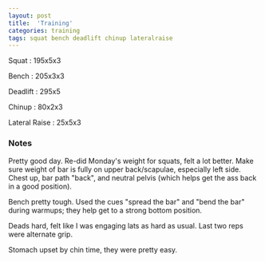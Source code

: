 ```yaml
---
layout: post
title:  'Training'
categories: training
tags: squat bench deadlift chinup lateralraise
---
```


Squat       :   195x5x3

Bench       :   205x3x3

Deadlift    :   295x5

Chinup      :   80x2x3

Lateral Raise   :   25x5x3

### Notes

Pretty good day. Re-did Monday's weight for squats, felt a lot better. Make sure weight
of bar is fully on upper back/scapulae, especially left side. Chest up, bar path "back",
and neutral pelvis (which helps get the ass back in a good position).

Bench pretty tough. Used the cues "spread the bar" and "bend the bar" during warmups;
they help get to a strong bottom position.

Deads hard, felt like I was engaging lats as hard as usual. Last two reps were alternate
grip.

Stomach upset by chin time, they were pretty easy.
